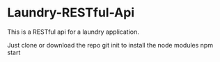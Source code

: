 # Laundry-RESTful-Api
This is a RESTful api for a laundry application. 

Just clone or download the repo
git init to install the node modules
npm start
